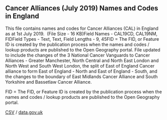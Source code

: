 ## Cancer Alliances (July 2019) Names and Codes in England

This file contains names and codes for Cancer Alliances (CAL) in England as at 1st July 2019.  (File Size - 16 KB)Field Names - CAL19CD, CAL19NM, FIDField Types - Text, Text, Field Lengths - 9, 45FID = The FID, or Feature ID is created by
the publication process when the names and codes / lookup products are
published to the Open Geography portal. File updated to include the changes of the 3 National Cancer Vanguards to Cancer Alliances - Greater Manchester, North Central and North East London and North West and South West London, the split of East of England Cancer alliance to form East of England - North and East of England - South, and the changes to the boundary of East Midlands Cancer Alliance and South Yorkshire and Bassetlaw Cancer Alliance. 

FID = The FID, or Feature ID is created by
the publication process when the names and codes / lookup products are
published to the Open Geography portal. 

[CSV](../csv/272.csv) / [data.gov.uk](https://data.gov.uk/dataset/55a7e619-9f20-42d4-a0e8-46fd9060f060/cancer-alliances-july-2019-names-and-codes-in-england)

